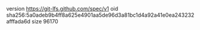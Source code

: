 version https://git-lfs.github.com/spec/v1
oid sha256:5a0adeb9b4ff8a625e4901aa5de96d3a81bc1d4a92a41e0ea243232afffada6d
size 96170
